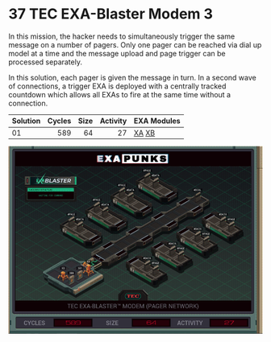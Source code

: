 # 37 TEC EXA-Blaster Modem 3

In this mission, the hacker needs to simultaneously trigger the same message on a number of pagers. Only one pager can be reached via dial up model at a time and the message upload and page trigger can be processed separately.

In this solution, each pager is given the message in turn.  In a second wave of connections, a trigger EXA is deployed with a centrally tracked countdown which allows all EXAs to fire at the same time without a connection.

| Solution | Cycles | Size | Activity | EXA Modules|
|:---------|-------:|-----:|---------:|------------|
| 01       |    589 |   64 |       27 | [XA](01-XA.exa) [XB](01-XB.exa) |


![Solution 01](EXAPUNKS%20-%20TEC%20EXA-Blaster%20Modem.gif "Solution 01")
